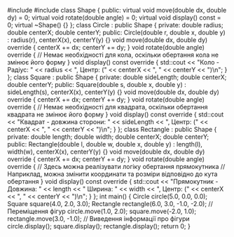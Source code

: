 #include <iostream>
#include <cmath>
class Shape {
public:
    virtual void move(double dx, double dy) = 0;
    virtual void rotate(double angle) = 0;
    virtual void display() const = 0;
    virtual ~Shape() {}
};
class Circle : public Shape {
private:
    double radius;
    double centerX;
    double centerY;
public:
    Circle(double r, double x, double y) : radius(r), centerX(x), centerY(y) {}
    void move(double dx, double dy) override {
        centerX += dx;
        centerY += dy;
    }
    void rotate(double angle) override {
        // Немає необхідності для кола, оскільки обертання кола не змінює його форму
    }
    void display() const override {
        std::cout << "Коло - Радіус: " << radius << ", Центр: (" << centerX << ", " << centerY << ")\n";
    }
};
class Square : public Shape {
private:
    double sideLength;
    double centerX;
    double centerY;
public:
    Square(double s, double x, double y) : sideLength(s), centerX(x), centerY(y) {}
    void move(double dx, double dy) override {
        centerX += dx;
        centerY += dy;
    }
    void rotate(double angle) override {
        // Немає необхідності для квадрата, оскільки обертання квадрата не змінює його форму
    }
    void display() const override {
        std::cout << "Квадрат - довжина сторони: " << sideLength << ", Центр: (" << centerX << ", " << centerY << ")\n";
    }
};
class Rectangle : public Shape {
private:
    double length;
    double width;
    double centerX;
    double centerY;
public:
    Rectangle(double l, double w, double x, double y) : length(l), width(w), centerX(x), centerY(y) {}
    void move(double dx, double dy) override {
        centerX += dx;
        centerY += dy;
    }
    void rotate(double angle) override {
        // Здесь можна реалізувати логіку обертання прямокутника
        // Наприклад, можна змінити координати та розміри відповідно до кута обертання
    }
    void display() const override {
        std::cout << "Прямокутник - Довжина: " << length << " Ширина: " << width << ", Центр: (" << centerX << ", " << centerY << ")\n";
    }
};
int main() {
    Circle circle(5.0, 0.0, 0.0);
    Square square(4.0, 2.0, 3.0);
    Rectangle rectangle(6.0, 3.0, -1.0, -2.0);
    // Переміщення фігур
    circle.move(1.0, 2.0);
    square.move(-2.0, 1.0);
    rectangle.move(3.0, -1.0);
    // Виведення інформації про фігури
    circle.display();
    square.display();
    rectangle.display();
    return 0;
}
